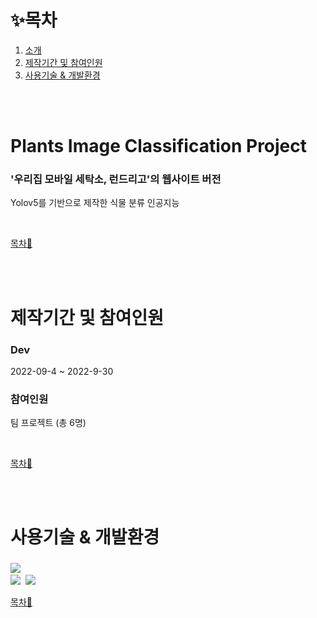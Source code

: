 # ✨목차

1. [소개](#Plants-Image-Classification-Project)
2. [제작기간 및 참여인원](#제작기간-및-참여인원)
3. [사용기술 & 개발환경](#사용기술-&-개발환경)

<br><br>

# Plants Image Classification Project
### '우리집 모바일 세탁소, 런드리고'의 웹사이트 버전
Yolov5를 기반으로 제작한 식물 분류 인공지능<br>

<br>

[목차🔺](#목차)

<br><br>

# 제작기간 및 참여인원
### Dev
2022-09-4 ~ 2022-9-30
### 참여인원
팀 프로젝트 (총 6명)<br>

<br>

[목차🔺](#목차)

<br><br>

# 사용기술 & 개발환경
### 
<img src="https://img.shields.io/badge/Yolov5-black?style=for-the-badge&logo=Yolov5#&logoColor=white">&nbsp;<br>
<img src="https://img.shields.io/badge/colab-black?style=for-the-badge&logo=&logoColor=white">&nbsp;
<img src="https://img.shields.io/badge/make sense-black?style=for-the-badge&logo=make sense&logoColor=white">&nbsp;
<br>

[목차🔺](#목차)

<br>
